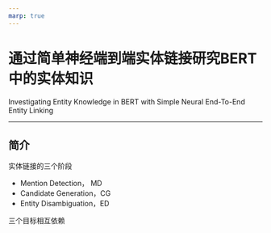 ```yaml
---
marp: true
---
```


# 通过简单神经端到端实体链接研究BERT中的实体知识

Investigating Entity Knowledge in BERT with Simple Neural End-To-End Entity Linking

---

## 简介

实体链接的三个阶段

* Mention Detection， MD
* Candidate Generation，CG
* Entity Disambiguation，ED

三个目标相互依赖

